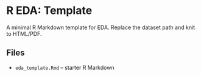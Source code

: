 # R EDA: Template

A minimal R Markdown template for EDA. Replace the dataset path and knit to HTML/PDF.

## Files
- `eda_template.Rmd` – starter R Markdown

